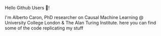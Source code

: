 Hello Github Users 👋!

I'm Alberto Caron, PhD researcher on Causal Machine Learning @ University College London & The Alan Turing Institute. here you can find some of the code replicating my stuff
